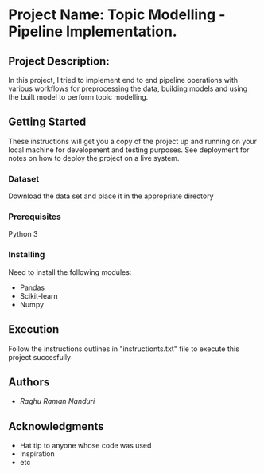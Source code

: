 # Project Name: Topic Modelling - Pipeline Implementation.

## Project Description: 

In this project, I tried to implement end to end pipeline operations with various workflows for preprocessing the data, building models and using the built model to perform topic modelling.


## Getting Started

These instructions will get you a copy of the project up and running on your local machine for development and testing purposes. See deployment for notes on how to deploy the project on a live system.


### Dataset

Download the data set and place it in the appropriate directory

### Prerequisites

Python 3


### Installing

Need to install the following modules:

* Pandas
* Scikit-learn
* Numpy


## Execution

Follow the instructions outlines in "instructionts.txt" file to execute this project succesfully


## Authors

- *Raghu Raman Nanduri* 


## Acknowledgments

* Hat tip to anyone whose code was used
* Inspiration
* etc

